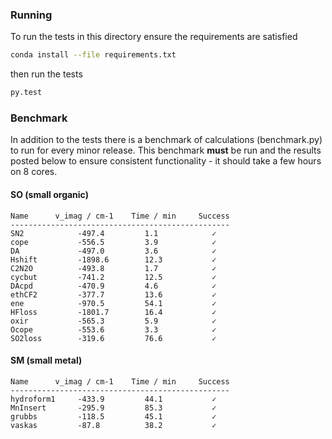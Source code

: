 ### Running

To run the tests in this directory ensure the requirements are satisfied

```bash
conda install --file requirements.txt
```

then run the tests

```bash
py.test 
```


### Benchmark
In addition to the tests there is a benchmark of calculations (benchmark.py) to
run for every minor release. This benchmark **must** be run and the results 
posted below to ensure consistent functionality - it should take a few hours 
on 8 cores. 

#### SO (small organic)
```
Name      v_imag / cm-1    Time / min     Success
-------------------------------------------------
SN2            -497.4         1.1            ✓
cope           -556.5         3.9            ✓
DA             -497.0         3.6            ✓
Hshift         -1898.6        12.3           ✓
C2N2O          -493.8         1.7            ✓
cycbut         -741.2         12.5           ✓
DAcpd          -470.9         4.6            ✓
ethCF2         -377.7         13.6           ✓
ene            -970.5         54.1           ✓
HFloss         -1801.7        16.4           ✓
oxir           -565.3         5.9            ✓
Ocope          -553.6         3.3            ✓
SO2loss        -319.6         76.6           ✓
```

#### SM (small metal)
```
Name      v_imag / cm-1    Time / min     Success
-------------------------------------------------
hydroform1     -433.9         44.1           ✓
MnInsert       -295.9         85.3           ✓
grubbs         -118.5         45.1           ✓
vaskas         -87.8          38.2           ✓
```
